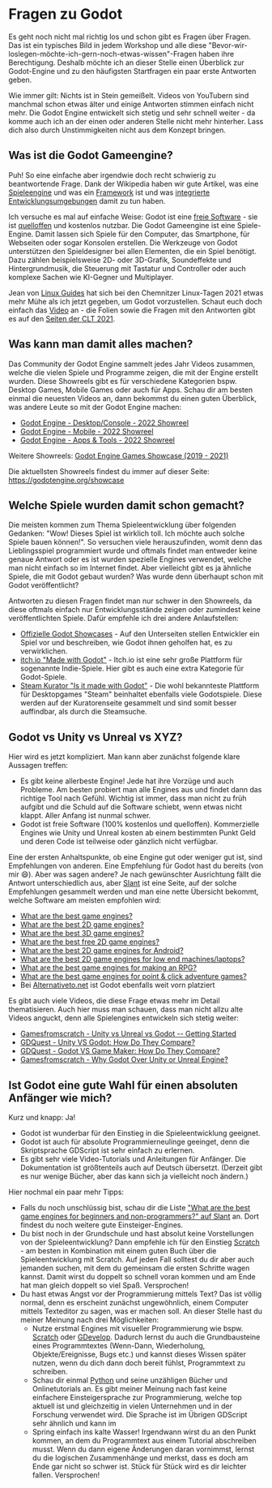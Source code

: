 # Fragen zu Godot

Es geht noch nicht mal richtig los und schon gibt es Fragen über Fragen. Das ist ein typisches Bild in jedem Workshop und alle diese "Bevor-wir-loslegen-möchte-ich-gern-noch-etwas-wissen"-Fragen haben ihre Berechtigung. Deshalb möchte ich an dieser Stelle einen Überblick zur Godot-Engine und zu den häufigsten Startfragen ein paar erste Antworten geben.

Wie immer gilt: Nichts ist in Stein gemeißelt. Videos von YouTubern sind manchmal schon etwas älter und einige Antworten stimmen einfach nicht mehr. Die Godot Engine entwickelt sich stetig und sehr schnell weiter - da komme auch ich an der einen oder anderen Stelle nicht mehr hinterher. Lass dich also durch Unstimmigkeiten nicht aus dem Konzept bringen.

## Was ist die Godot Gameengine?

Puh! So eine einfache aber irgendwie doch recht schwierig zu beantwortende Frage. Dank der Wikipedia haben wir gute Artikel, was eine [Spieleengine](https://de.wikipedia.org/wiki/Spiel-Engine) und was ein [Framework](https://de.wikipedia.org/wiki/Framework) ist und was [integrierte Entwicklungsumgebungen](https://de.wikipedia.org/wiki/Integrierte_Entwicklungsumgebung) damit zu tun haben.

Ich versuche es mal auf einfache Weise: Godot ist eine [freie Software](https://de.wikipedia.org/wiki/Freie_Software) - sie ist [quelloffen](https://de.wikipedia.org/wiki/Open_Source) und kostenlos nutzbar. Die Godot Gameengine ist eine Spiele-Engine. Damit lassen sich Spiele für den Computer, das Smartphone, für Webseiten oder sogar Konsolen erstellen. Die Werkzeuge von Godot unterstützen den Spieldesigner bei allen Elementen, die ein Spiel benötigt. Dazu zählen beispielsweise 2D- oder 3D-Grafik, Soundeffekte und Hintergrundmusik, die Steuerung mit Tastatur und Controller oder auch komplexe Sachen wie KI-Gegner und Multiplayer.

Jean von [Linux Guides](https://www.youtube.com/@LinuxGuides) hat sich bei den Chemnitzer Linux-Tagen 2021 etwas mehr Mühe als ich jetzt gegeben, um Godot vorzustellen. Schaut euch doch einfach das [Video](https://www.youtube.com/watch?v=sD3dB-6V_PU) an - die Folien sowie die Fragen mit den Antworten gibt es auf den [Seiten der CLT 2021](https://chemnitzer.linux-tage.de/2021/de/programm/beitrag/177). 

## Was kann man damit alles machen?

Das Community der Godot Engine sammelt jedes Jahr Videos zusammen, welche die vielen Spiele und Programme zeigen, die mit der Engine erstellt wurden. Diese Showreels gibt es für verschiedene Kategorien bspw. Desktop Games, Mobile Games oder auch für Apps. Schau dir am besten einmal die neuesten Videos an, dann bekommst du einen guten Überblick, was andere Leute so mit der Godot Engine machen:

- [Godot Engine - Desktop/Console - 2022 Showreel ](https://www.youtube.com/watch?v=UAS_pUTFA7o)
- [Godot Engine - Mobile - 2022 Showreel](https://www.youtube.com/watch?v=xF3QiQfQxeQ)
- [Godot Engine - Apps & Tools - 2022 Showreel](https://www.youtube.com/watch?v=9kKp0oguzr8)

Weitere Showreels: [Godot Engine Games Showcase (2019 - 2021)](https://www.youtube.com/watch?v=BhwMSfX-8iw&list=PLeG_dAglpVo6EpaO9A1nkwJZOwrfiLdQ8)

Die aktuellsten Showreels findest du immer auf dieser Seite: https://godotengine.org/showcase

## Welche Spiele wurden damit schon gemacht?

Die meisten kommen zum Thema Spieleentwicklung über folgenden Gedanken: "Wow! Dieses Spiel ist wirklich toll. Ich möchte auch solche Spiele bauen können!". So versuchen viele herauszufinden, womit denn das Lieblingsspiel programmiert wurde und oftmals findet man entweder keine genaue Antwort oder es ist wurden spezielle Engines verwendet, welche man nicht einfach so im Internet findet. Aber vielleicht gibt es ja ähnliche Spiele, die mit Godot gebaut wurden? Was wurde denn überhaupt schon mit Godot veröffentlicht?

Antworten zu diesen Fragen findet man nur schwer in den Showreels, da diese oftmals einfach nur Entwicklungsstände zeigen oder zumindest keine veröffentlichten Spiele. Dafür empfehle ich drei andere Anlaufstellen:

- [Offizielle Godot Showcases](https://godotengine.org/showcase) - Auf den Unterseiten stellen Entwickler ein Spiel vor und beschreiben, wie Godot ihnen geholfen hat, es zu verwirklichen.
- [itch.io "Made with Godot"](https://itch.io/games/made-with-godot) - Itch.io ist eine sehr große Plattform für sogenannte Indie-Spiele. Hier gibt es auch eine extra Kategorie für Godot-Spiele.
- [Steam Kurator "Is it made with Godot"](https://store.steampowered.com/curator/41324400-Is-it-made-with-Godot/) - Die wohl bekannteste Plattform für Desktopgames "Steam" beinhaltet ebenfalls viele Godotspiele. Diese werden auf der Kuratorenseite gesammelt und sind somit besser auffindbar, als durch die Steamsuche.

## Godot vs Unity vs Unreal vs XYZ?

Hier wird es jetzt kompliziert. Man kann aber zunächst folgende klare Aussagen treffen:

- Es gibt keine allerbeste Engine! Jede hat ihre Vorzüge und auch Probleme. Am besten probiert man alle Engines aus und findet dann das richtige Tool nach Gefühl. Wichtig ist immer, dass man nicht zu früh aufgibt und die Schuld auf die Software schiebt, wenn etwas nicht klappt. Aller Anfang ist nunmal schwer.
- Godot ist freie Software (100% kostenlos und quelloffen). Kommerzielle Engines wie Unity und Unreal kosten ab einem bestimmten Punkt Geld und deren Code ist teilweise oder gänzlich nicht verfügbar.

Eine der ersten Anhaltspunkte, ob eine Engine gut oder weniger gut ist, sind Empfehlungen von anderen. Eine Empfehlung für Godot hast du bereits (von mir :smile:). Aber was sagen andere? Je nach gewünschter Ausrichtung fällt die Antwort unterschiedlich aus, aber [Slant](https://www.slant.co/tags/game-development?filter=top) ist eine Seite, auf der solche Empfehlungen gesammelt werden und man eine nette Übersicht bekommt, welche Software am meisten empfohlen wird:

- [What are the best game engines?](https://www.slant.co/topics/991/~best-game-engines)
- [What are the best 2D game engines?](https://www.slant.co/topics/341/~best-2d-game-engines)
- [What are the best 3D game engines?](https://www.slant.co/topics/1495/~best-3d-game-engines)
- [What are the best free 2D game engines?](https://www.slant.co/topics/2526/~best-free-2d-game-engines)
- [What are the best 2D game engines for Android?](https://www.slant.co/topics/1476/~best-2d-game-engines-for-android)
- [What are the best 2D game engines for low end machines/laptops?](https://www.slant.co/topics/5363/~2d-game-engines-for-low-end-machines-laptops)
- [What are the best game engines for making an RPG?](https://www.slant.co/topics/9364/~game-engines-for-making-an-rpg)
- [What are the best game engines for point & click adventure games?](https://www.slant.co/topics/5145/~game-engines-for-point-click-adventure-games)
- Bei [Alternativeto.net](https://alternativeto.net/category/developer-tools/game-development/) ist Godot ebenfalls weit vorn platziert

Es gibt auch viele Videos, die diese Frage etwas mehr im Detail thematisieren. Auch hier muss man schauen, dass man nicht allzu alte Videos anguckt, denn alle Spielengines entwickeln sich stetig weiter:

- [Gamesfromscratch - Unity vs Unreal vs Godot -- Getting Started](https://www.youtube.com/watch?v=Fq_nK4_B6_0)
- [GDQuest - Unity VS Godot: How Do They Compare?](https://www.youtube.com/watch?v=kahPeM0scpM)
- [GDQuest - Godot VS Game Maker: How Do They Compare?](https://www.youtube.com/watch?v=3KKeFK0NHc8)
- [Gamesfromscratch - Why Godot Over Unity or Unreal Engine?](https://www.youtube.com/watch?v=l7BrpcboJno)

## Ist Godot eine gute Wahl für einen absoluten Anfänger wie mich?

Kurz und knapp: Ja!

- Godot ist wunderbar für den Einstieg in die Spieleentwicklung geeignet.
- Godot ist auch für absolute Programmierneulinge geeinget, denn die Skriptsprache GDScript ist sehr einfach zu erlernen.
- Es gibt sehr viele Video-Tutorials und Anleitungen für Anfänger. Die Dokumentation ist größtenteils auch auf Deutsch übersetzt. (Derzeit gibt es nur wenige Bücher, aber das kann sich ja vielleicht noch ändern.)

Hier nochmal ein paar mehr Tipps:

- Falls du noch unschlüssig bist, schau dir die Liste ["What are the best game engines for beginners and non-programmers?" auf Slant](https://www.slant.co/topics/1907/~best-game-engines-for-beginners-and-non-programmers) an. Dort findest du noch weitere gute Einsteiger-Engines.
- Du bist noch in der Grundschule und hast absolut keine Vorstellungen von der Spieleentwicklung? Dann empfehle ich für den Einstieg [Scratch](https://scratch.mit.edu/) - am besten in Kombination mit einem guten Buch über die Spieleentwicklung mit Scratch. Auf jeden Fall solltest du dir aber auch jemanden suchen, mit dem du gemeinsam die ersten Schritte wagen kannst. Damit wirst du doppelt so schnell voran kommen und am Ende hat man gleich doppelt so viel Spaß. Versprochen!
- Du hast etwas Angst vor der Programmierung mittels Text? Das ist völlig normal, denn es erscheint zunächst ungewöhnlich, einem Computer mittels Texteditor zu sagen, was er machen soll. An dieser Stelle hast du meiner Meinung nach drei Möglichkeiten:
    - Nutze erstmal Engines mit visueller Programmierung wie bspw. [Scratch]() oder [GDevelop](https://gdevelop.io/). Dadurch lernst du auch die Grundbausteine eines Programmtextes (Wenn-Dann, Wiederholung, Objekte/Ereignisse, Bugs etc.) und kannst dieses Wissen später nutzen, wenn du dich dann doch bereit fühlst, Programmtext zu schreiben.
    - Schau dir einmal [Python](https://www.python.org/) und seine unzähligen Bücher und Onlinetutorials an. Es gibt meiner Meinung nach fast keine einfachere Einsteigersprache zur Programmierung, welche top aktuell ist und gleichzeitig in vielen Unternehmen und in der Forschung verwendet wird. Die Sprache ist im Übrigen GDScript sehr ähnlich und kann im
    - Spring einfach ins kalte Wasser! Irgendwann wirst du an den Punkt kommen, an dem du Programmtext aus einem Tutorial abschreiben musst. Wenn du dann eigene Änderungen daran vornimmst, lernst du die logischen Zusammenhänge und merkst, dass es doch am Ende gar nicht so schwer ist. Stück für Stück wird es dir leichter fallen. Versprochen!